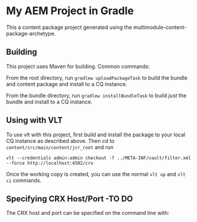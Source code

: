 My AEM Project in Gradle
========

This a content package project generated using the multimodule-content-package-archetype.

Building
--------

This project uses Maven for building. Common commands:

From the root directory, run ``gradlew uploadPackageTask`` to build the bundle and content package and install to a CQ instance.

From the bundle directory, run ``gradlew installBundleTask`` to build *just* the bundle and install to a CQ instance.

Using with VLT
--------------

To use vlt with this project, first build and install the package to your local CQ instance as described above. Then cd to `content/src/main/content/jcr_root` and run

    vlt --credentials admin:admin checkout -f ../META-INF/vault/filter.xml --force http://localhost:4502/crx

Once the working copy is created, you can use the normal ``vlt up`` and ``vlt ci`` commands.


Specifying CRX Host/Port -TO DO
------------------------

The CRX host and port can be specified on the command line with:


